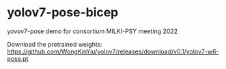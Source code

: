# yolov7-pose-bicep
yovov7-pose demo for consortium MILKI-PSY meeting 2022

Download the pretrained weights: https://github.com/WongKinYiu/yolov7/releases/download/v0.1/yolov7-w6-pose.pt
